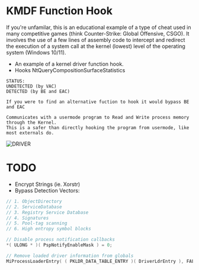 # KMDF Function Hook

If you're unfamilar, this is an educational example of a type of cheat used in many competitive games (think Counter-Strike: Global Offensive, CSGO). It involves the use of a few lines of assembly code to intercept and redirect the execution of a system call at the kernel (lowest) level of the operating system (Windows 10/11).  

- An example of a kernel driver function hook.
- Hooks NtQueryCompositionSurfaceStatistics

```
STATUS:
UNDETECTED (by VAC)
DETECTED (by BE and EAC)

If you were to find an alternative fuction to hook it would bypass BE and EAC
```
```
Communicates with a usermode program to Read and Write process memory through the Kernel. 
This is a safer than directly hooking the program from usermode, like most externals do.
```

![DRIVER](https://i.ibb.co/Hp02T0Z/image.png)

# TODO
- Encrypt Strings (ie. Xorstr)
- Bypass Detection Vectors:

```c++
// 1. ObjectDirectory
// 2. ServiceDatabase
// 3. Registry Service Database
// 4. Signatures
// 5. Pool-tag scanning
// 6. High entropy symbol blocks

// Disable process notification callbacks
*( ULONG * )( PspNotifyEnableMask ) = 0;          

// Remove loaded driver information from globals
MiProcessLoaderEntry( ( PKLDR_DATA_TABLE_ENTRY )( DriverLdrEntry ), FALSE );

```
